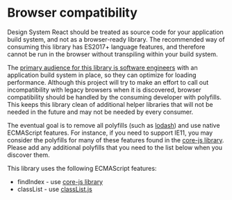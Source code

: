 # Browser compatibility

Design System React should be treated as source code for your application build system, and not as a browser-ready library. The recommended way of consuming this library has ES2017+ language features, and therefore cannot be run in the browser without transpiling within your build system.

The [primary audience for this library is software engineers](https://github.com/salesforce/design-system-react/blob/master/docs/codebase-overview.md#not-bootstrap) with an application build system in place, so they can optimize for loading performance. Although this project will try to make an effort to call out incompatibility with legacy browsers when it is discovered, browser compatibility should be handled by the consuming developer with polyfills. This keeps this library clean of additional helper libraries that will not be needed in the future and may not be needed by every consumer.

The eventual goal is to remove all polyfills (such as [lodash](https://lodash.com/)) and use native ECMAScript features. For instance, if you need to support IE11, you may consider the polyfills for many of these features found in the [core-js library](https://github.com/zloirock/core-js#commonjs). Please add any additional polyfills that you need to the list below when you discover them.

This library uses the following ECMAScript features:

* findIndex - use [core-js library](https://github.com/zloirock/core-js#commonjs)
* classList - use [classList.js](https://github.com/eligrey/classList.js)
